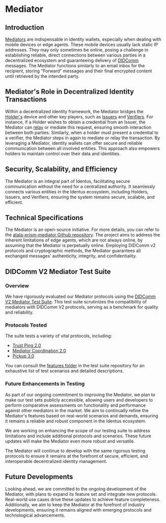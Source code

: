 # Mediator

## Introduction

[Mediators](/docs/concepts/glossary#mediator) are indispensable in identity wallets, especially when dealing with mobile devices or edge agents. These mobile devices usually lack static IP addresses. They may only sometimes be online, posing a challenge in establishing reliable, direct connections between various parties in a decentralized ecosystem and guaranteeing delivery of [DIDComm](/docs/concepts/glossary#didcomm) messages. The Mediator functions similarly to an email inbox for the recipient, storing "Forward" messages and their final encrypted content until retrieved by the intended party.

## Mediator's Role in Decentralized Identity Transactions

Within a decentralized identity framework, the Mediator bridges the [Holder's](/docs/concepts/glossary#holder) device and other key players, such as [Issuers](/docs/concepts/glossary#issuer) and [Verifiers](/docs/concepts/glossary#verifier). For instance, if a Holder wishes to obtain a credential from an Issuer, the Mediator can [relay](/docs/concepts/glossary#relay) or mediate this request, ensuring smooth interaction between both parties. Similarly, when a holder must present a credential to a verifier, the Mediator steps in again to mediate or relay the transaction. By leveraging a Mediator, identity wallets can offer secure and reliable communication between all involved entities. This approach also empowers holders to maintain control over their data and identities.

## Security, Scalability, and Efficiency

The Mediator is an integral part of Identus, facilitating secure communication without the need for a centralized authority. It seamlessly connects various entities in the Identus ecosystem, including Holders, Issuers, and Verifiers, ensuring the system remains secure, scalable, and efficient.

## Technical Specifications

The Mediator is an open-source initiative. For more details, you can refer to the [atala-prism-mediator Github repository](https://github.com/input-output-hk/atala-prism-mediator). The project aims to address the inherent limitations of edge agents, which are not always online, by assuming that the Mediator is perpetually online. Employing DIDComm v2 protocols and cryptographic methods, the Mediator guarantees all exchanged messages' authenticity, integrity, and confidentiality.

## DIDComm V2 Mediator Test Suite

### Overview
We have rigorously evaluated our Mediator protocols using the [DIDComm V2 Mediator Test Suite](https://github.com/input-output-hk/didcomm-v2-mediator-test-suite/). This test suite scrutinizes the compatibility of mediators with DIDComm V2 protocols, serving as a benchmark for quality and reliability.

### Protocols Tested
The suite tests a variety of vital protocols, including:

- [Trust Ping 2.0](https://didcomm.org/trust-ping/2.0/)
- [Mediator Coordination 2.0](https://didcomm.org/mediator-coordination/2.0/)
- [Pickup 3.0](https://didcomm.org/pickup/3.0/)

You can consult the [features folder](https://github.com/input-output-hk/didcomm-v2-mediator-test-suite/blob/main/src/test/resources/features) in the test suite repository for an exhaustive list of test scenarios and detailed descriptions.

### Future Enhancements in Testing

As part of our ongoing commitment to improving the Mediator, we plan to make our test sets publicly accessible, allowing users and developers to perform comparative assessments on functionality and performance against other mediators in the market. We aim to continually refine the Mediator's features based on real-world scenarios and demands, ensuring it remains a reliable and robust component in the Identus ecosystem.

We are working on enhancing the scope of our testing suite to address limitations and include additional protocols and scenarios. These future updates will make the Mediator even more robust and versatile.

The Mediator will continue to develop with the same rigorous testing protocols to ensure it remains at the forefront of secure, efficient, and interoperable decentralized identity management.

## Future Developments

Looking ahead, we are committed to the ongoing development of the Mediator, with plans to expand its feature set and integrate new protocols. Real-world use cases drive these updates to achieve feature completeness. Additionally, we aim to keep the Mediator at the forefront of industry developments, ensuring it remains aligned with emerging protocols and technological advancements.

